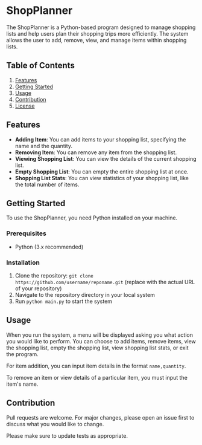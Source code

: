 # ShopPlanner

The ShopPlanner is a Python-based program designed to manage shopping lists and help users plan their shopping trips more efficiently. The system allows the user to add, remove, view, and manage items within shopping lists.

## Table of Contents
1. [Features](#Features)
2. [Getting Started](#Getting-Started)
3. [Usage](#Usage)
4. [Contribution](#Contribution)
5. [License](#License)

## Features
- **Adding Item**: You can add items to your shopping list, specifying the name and the quantity.
- **Removing Item**: You can remove any item from the shopping list.
- **Viewing Shopping List**: You can view the details of the current shopping list.
- **Empty Shopping List**: You can empty the entire shopping list at once.
- **Shopping List Stats**: You can view statistics of your shopping list, like the total number of items.

## Getting Started
To use the ShopPlanner, you need Python installed on your machine.

### Prerequisites
- Python (3.x recommended)

### Installation
1. Clone the repository: `git clone https://github.com/username/reponame.git` (replace with the actual URL of your repository)
2. Navigate to the repository directory in your local system
3. Run `python main.py` to start the system

## Usage
When you run the system, a menu will be displayed asking you what action you would like to perform. You can choose to add items, remove items, view the shopping list, empty the shopping list, view shopping list stats, or exit the program.

For item addition, you can input item details in the format `name,quantity`.

To remove an item or view details of a particular item, you must input the item's name.

## Contribution
Pull requests are welcome. For major changes, please open an issue first to discuss what you would like to change.

Please make sure to update tests as appropriate.

